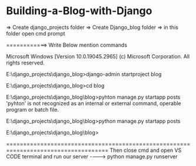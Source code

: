 # Building-a-Blog-with-Django

=> Create django_projects folder
=> Create Django_blog folder
=> in this folder open cmd prompt


============> Write Below mention commands 


Microsoft Windows [Version 10.0.19045.2965]
(c) Microsoft Corporation. All rights reserved.

E:\django_projects\django_blog>django-admin startproject blog

E:\django_projects\django_blog>cd blog

E:\django_projects\django_blog\blog>pyhton manage.py startapp posts
'pyhton' is not recognized as an internal or external command,
operable program or batch file.

E:\django_projects\django_blog\blog>python manage.py startapp posts

E:\django_projects\django_blog\blog>

====================================================================================
Then close cmd and open VS CODE terminal and run our server
---->    python manage.py runserver
